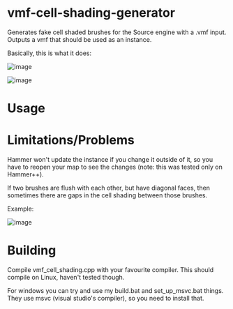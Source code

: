 # vmf-cell-shading-generator
Generates fake cell shaded brushes for the Source engine with a .vmf input. Outputs a vmf that should be used as an instance.

Basically, this is what it does:

![image](https://user-images.githubusercontent.com/25118806/172063323-1e46d7a3-f283-413d-aeea-459fe6a8e856.png)

![image](https://user-images.githubusercontent.com/25118806/172063328-8435cc15-0b9b-45c3-828c-0d65d742d3b7.png)


# Usage



# Limitations/Problems

Hammer won't update the instance if you change it outside of it, so you have to reopen your map to see the changes (note: this was tested only on Hammer++).

If two brushes are flush with each other, but have diagonal faces, then sometimes there are gaps in the cell shading between those brushes.

Example:

![image](https://user-images.githubusercontent.com/25118806/172063147-fa9551f4-03d5-4edc-97dd-15db6d2ba0cd.png)

# Building

Compile vmf_cell_shading.cpp with your favourite compiler. This should compile on Linux, haven't tested though.

For windows you can try and use my build.bat and set_up_msvc.bat things. They use msvc (visual studio's compiler), so you need to install that.
